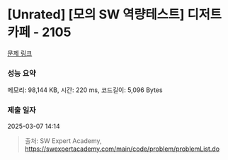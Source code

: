 # [Unrated] [모의 SW 역량테스트] 디저트 카페 - 2105 

[문제 링크](https://swexpertacademy.com/main/code/problem/problemDetail.do?contestProbId=AV5VwAr6APYDFAWu) 

### 성능 요약

메모리: 98,144 KB, 시간: 220 ms, 코드길이: 5,096 Bytes

### 제출 일자

2025-03-07 14:14



> 출처: SW Expert Academy, https://swexpertacademy.com/main/code/problem/problemList.do